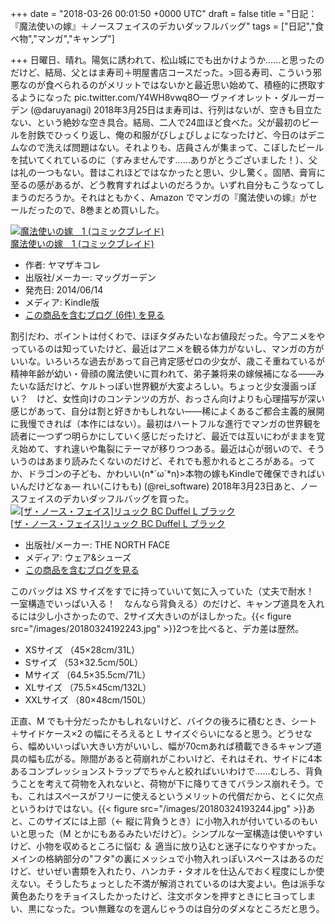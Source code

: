 
+++
date = "2018-03-26 00:01:50 +0000 UTC"
draft = false
title = "日記：『魔法使いの嫁』＋ノースフェイスのデカいダッフルバッグ"
tags = ["日記","食べ物","マンガ","キャンプ"]

+++
日曜日、晴れ。陽気に誘われて、松山城にでも出かけようか……と思ったのだけど、結局、父とはま寿司＋明屋書店コースだった。>回る寿司、こういう邪悪なのが食べられるのがメリットではないかと最近思い始めて、積極的に摂取するようになった pic.twitter.com/Y4WH8vwq8O— ヴァイオレット・ダルーガーデン (@daruyanagi) 2018年3月25日<script async="" src="https://platform.twitter.com/widgets.js" charset="utf-8"></script>はま寿司は、行列はないが、空きも目立たない、という絶妙な空き具合。結局、二人で24皿ほど食べた。父が最初のビールを肘鉄でひっくり返し、俺の和服がびしょびしょになったけど、今日のはデニムなので洗えば問題はない。それよりも、店員さんが集まって、こぼしたビールを拭いてくれているのに（すみませんです……ありがとうございました！）、父は礼の一つもない。昔はこれほどではなかったと思い、少し驚く。固陋、膏肓に至るの感があるが、どう教育すればよいのだろうか。いずれ自分もこうなってしまうのだろうか。それはともかく、Amazon でマンガの『魔法使いの嫁』がセールだったので、8巻まとめ買いした。<div class="hatena-asin-detail"><a href="http://www.amazon.co.jp/exec/obidos/ASIN/B00KYIGP8O/bestylesnet-22/"><img src="https://images-fe.ssl-images-amazon.com/images/I/614L%2B-ZJ-CL._SL160_.jpg" class="hatena-asin-detail-image" alt="魔法使いの嫁　1 (コミックブレイド)" title="魔法使いの嫁　1 (コミックブレイド)"/></a><div class="hatena-asin-detail-info"><a href="http://www.amazon.co.jp/exec/obidos/ASIN/B00KYIGP8O/bestylesnet-22/">魔法使いの嫁　1 (コミックブレイド)</a><ul><li><span class="hatena-asin-detail-label">作者:</span> ヤマザキコレ</li><li><span class="hatena-asin-detail-label">出版社/メーカー:</span> マッグガーデン</li><li><span class="hatena-asin-detail-label">発売日:</span> 2014/06/14</li><li><span class="hatena-asin-detail-label">メディア:</span> Kindle版</li><li><a href="http://d.hatena.ne.jp/asin/B00KYIGP8O/bestylesnet-22" target="_blank">この商品を含むブログ (6件) を見る</a></li></ul></div><div class="hatena-asin-detail-foot"></div></div>割引だわ、ポイントは付くわで、ほぼタダみたいなお値段だった。今アニメをやっているのは知っていたけど、最近はアニメを観る体力がないし、マンガの方がいいな。いろいろな過去があって自己肯定感ゼロの少女が、歳こそ重ねているが精神年齢が幼い・骨顔の魔法使いに買われて、弟子兼将来の嫁候補になる――みたいな話だけど、ケルトっぽい世界観が大変よろしい。ちょっと少女漫画っぽい？　けど、女性向けのコンテンツの方が、おっさん向けよりも心理描写が深い感じがあって、自分は割と好きかもしれない――稀によくあるご都合主義的展開に我慢できれば（本作にはない）。最初はハートフルな進行でマンガの世界観を読者に一つずつ明らかにしていく感じだったけど、最近では互いにわがままを覚え始めて、すれ違いや亀裂にテーマが移りつつある。最近は心が弱いので、そういうのはあまり読みたくないのだけど、それでも惹かれるところがある。ってか、ドラゴンの子ども、かわいい(n*´ω`*n)>本物の嫁もKindleで確保できればいいんだけどなぁ— れい(こけもも) (@rei_software) 2018年3月23日<script async="" src="https://platform.twitter.com/widgets.js" charset="utf-8"></script>あと、ノースフェイスのデカいダッフルバッグを買った。<div class="hatena-asin-detail"><a href="http://www.amazon.co.jp/exec/obidos/ASIN/B07B6KC7KN/bestylesnet-22/"><img src="https://images-fe.ssl-images-amazon.com/images/I/41yjU9xJn4L._SL160_.jpg" class="hatena-asin-detail-image" alt="[ザ・ノース・フェイス]リュック BC Duffel L  ブラック" title="[ザ・ノース・フェイス]リュック BC Duffel L  ブラック"/></a><div class="hatena-asin-detail-info"><a href="http://www.amazon.co.jp/exec/obidos/ASIN/B07B6KC7KN/bestylesnet-22/">[ザ・ノース・フェイス]リュック BC Duffel L  ブラック</a><ul><li><span class="hatena-asin-detail-label">出版社/メーカー:</span> THE NORTH FACE</li><li><span class="hatena-asin-detail-label">メディア:</span> ウェア&amp;シューズ</li><li><a href="http://d.hatena.ne.jp/asin/B07B6KC7KN/bestylesnet-22" target="_blank">この商品を含むブログを見る</a></li></ul></div><div class="hatena-asin-detail-foot"></div></div>このバッグは XS サイズをすでに持っていいて気に入っていた（丈夫で耐水！　一室構造でいっぱい入る！　なんなら背負える）のだけど、キャンプ道具を入れるには少し小さかったので、2サイズ大きいのがほしかった。{{< figure src="/images/20180324192243.jpg"  >}}2つを比べると、デカ差は歴然。

<ul>
<li>XSサイズ （45×28cm/31L）</li>
<li>Sサイズ （53×32.5cm/50L）</li>
<li>Mサイズ （64.5×35.5cm/71L）</li>
<li>XLサイズ （75.5×45cm/132L）</li>
<li>XXLサイズ （80×48cm/150L）</li>
</ul>正直、M でも十分だったかもしれないけど、バイクの後ろに積むとき、シート＋サイドケース×2 の幅にそろえると L サイズぐらいになると思う。どうせなら、幅めいいっぱい大きい方がいいし、幅が70cmあれば積載できるキャンプ道具の幅も広がる。隙間があると荷崩れがこわいけど、それはそれ、サイドに4本あるコンプレッションストラップでちゃんと絞ればいいわけで……むしろ、背負うことを考えて荷物を入れないと、荷物が下に降りてきてバランス崩れそう。でも、これはスペースがフリーに使えるというメリットの代償だから、とくに欠点というわけではない。{{< figure src="/images/20180324193244.jpg"  >}}あと、このサイズには上部（← 縦に背負うとき）に小物入れが付いているのもいいと思った（M とかにもあるみたいだけど）。シンプルな一室構造は使いやすいけど、小物を収めるところに悩む ＆ 適当に放り込むと迷子になりやすかった。メインの格納部分の"フタ"の裏にメッシュで小物入れっぽいスペースはあるのだけど、せいぜい書類を入れたり、ハンカチ・タオルを仕込んでおく程度にしか使えない。そうしたちょっとした不満が解消されているのは大変よい。色は派手な黄色あたりをチョイスしたかったけど、注文ボタンを押すときにヒヨってしまい、黒になった。つい無難なのを選んじゃうのは自分のダメなところだと思う。


